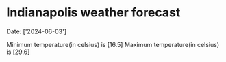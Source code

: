 # Indianapolis weather forecast 
Date: ['2024-06-03'] 

Minimum temperature(in celsius) is [16.5] 
Maximum temperature(in celsius) is [29.6]